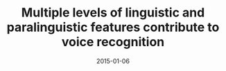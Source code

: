 ---
title: "Multiple levels of linguistic and paralinguistic features contribute to voice recognition"
collection: publications
permalink: /publication/2015_multiple-levels-of-linguistic-and-paralinguistic-f
date: 2015-01-06
year: 2015
venue: 'Scientific Reports'
authors: 'Zarate JM, Tian X, Woods KJ, Poeppel D'
number: '126'
citation: 'Zarate JM, Tian X, Woods KJ, Poeppel D (2015). Multiple levels of linguistic and paralinguistic features contribute to voice recognition. Scientific Reports.'
category: 'article'
---